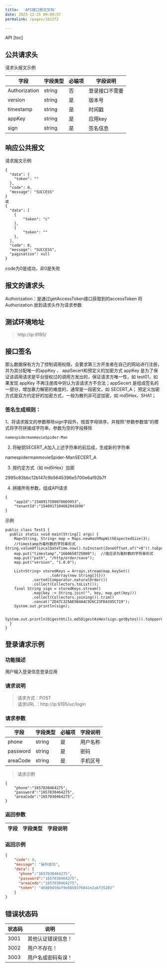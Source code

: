 ```yaml
---
title:  'API接口报文文档'
date: 2023-12-25 09:09:57
permalink: /pages/1b12f2

---
```

API
[toc]

## 公共请求头
请求头报文示例

字段       |字段类型       |必输项 |字段说明
------------|-----------|-----------|-----------
Authorization       | string        | 否 | 登录接口不需要
version       | string        | 是 | 版本号
timestamp       | string        | 是 | 时间戳
appKey       | string        | 是 | 应用key
sign       | string        | 是 | 签名信息


## 响应公共报文
请求报文示例
```
{
  "data": {
    "token": ""
  },
  "code": 0,
  "message": "SUCCESS"
}
或
{
  "data": [
    {
        "token": "c"
    },
    {
        "token": ""
    },
  ],
  "code": 0,
  "message": "SUCCESS",
  "pagination": null
}
```
code为0是成功，非0是失败

## 报文的请求头
Authorization：是通过getAccessToken接口获取到的accessToken
将 Authorization 放到请求头作为请求参数


## 测试环境地址
> http://ip:9195/



## 接口签名

那么数据保有方为了控制调用权限，会要求第三方开发者在自己的网站进行注册，并为其分配唯一的appKey 、 appSecert和预定义的加密方式
appKey 是为了保证该调用请求是平台授权过的调用方发出的，保证请求方唯一性，如 test01，如果发现 appKey 不再注册库中则认为该请求方不合法；appSecert 是组成签名的一部分，增加暴力解密的难度的，通常是一段密文，如 SECERT_A；
预定义加密方式是双方约定好的加密方式，一般为散列非可逆加密，如 md5Hex、SHA1；

### 签名生成规则：

1、将请求报文的参数移除sign字段外，按首字母排序，并按照“参数参数值”的模式将字符拼接成字符串，参数为空的字段移除
```
namespidermanmovieSpider-Man
```
2. 将秘钥SECERT_A加入上述字符串的前后成，生成新的字符串

namespidermanmovieSpider-ManSECERT_A

3. 按约定方式（如 md5Hex）加密

2995c83bbc12b147c9b5645396e5700e6af92b7f

4. 拼接所有参数，组成API请求

```
{
    "appId":"1540917598076669953",
    "tenantId":"1540917104662941696"
}

```
示例
```
public class Test1 {
  public static void main(String[] args) {
    Map<String, String> map = Maps.newHashMapWithExpectedSize(3);
    //timestamp为毫秒数的字符串形式 String.valueOf(LocalDateTime.now().toInstant(ZoneOffset.of("+8")).toEpochMilli())
    map.put("timestamp","1660658725000");  //值应该为毫秒数的字符串形式
    map.put("path", "/http/order/save");
    map.put("version", "1.0.0");

    List<String> storedKeys = Arrays.stream(map.keySet()
                    .toArray(new String[]{}))
            .sorted(Comparator.naturalOrder())
            .collect(Collectors.toList());
    final String sign = storedKeys.stream()
            .map(key -> String.join("", key, map.get(key)))
            .collect(Collectors.joining()).trim()
            .concat("2D47C325AE5B4A4C926C23FD4395C719");
    System.out.println(sign);

    System.out.println(DigestUtils.md5DigestAsHex(sign.getBytes()).toUpperCase());
  }
}
```



## 登录请求示例
### 功能描述
用户输入登录信息登录应用
### 请求说明
> 请求方式：POST<br>
请求URL ：http://ip:9195/uc/login

### 请求参数
字段       |字段类型       |必输项 |字段说明
------------|-----------|-----------|-----------
phone       | string        | 是 | 用户名称|手机号
password       | string        | 是 | 密码
areaCode       | string        | 是 | 手机区号

> 请求示例
```
{
    "phone":"1657030464275",
    "password":"1657030464275",
    "areaCode":"1657030464275",
}
```

### 返回参数
字段       |字段类型       |字段说明
------------|-----------|-----------

### 返回示例
```json  
{
    "code": 0,
    "message": "操作成功",
    "data": {
      "phone":"1657030464275",
      "password":"1657030464275",
      "areaCode":"1657030464275",
      "token": "46089459af9e0850376041e2abf35202"
    }
}
```


##  错误状态码
状态码       |说明
------------|-----------
3001       |其他认证错误信息！
3002       |用户不存在！
3003       |用户名或密码有误！
